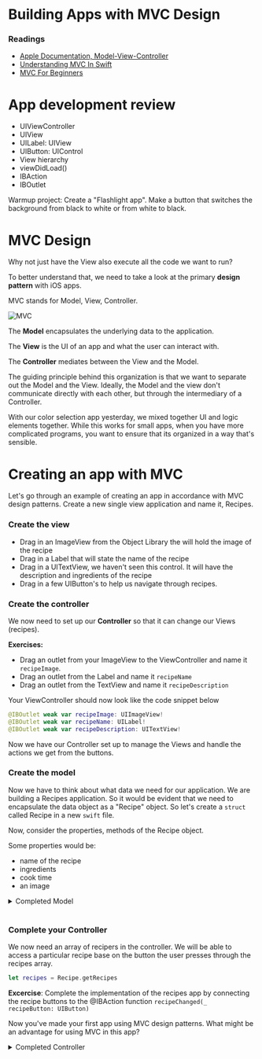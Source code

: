 # Building Apps with MVC Design

### Readings

- [Apple Documentation, Model-View-Controller](https://developer.apple.com/library/content/documentation/General/Conceptual/DevPedia-CocoaCore/MVC.html)
- [Understanding MVC In Swift](https://learnappmaking.com/model-view-controller-mvc-swift/)
- [MVC For Beginners](http://www.seemuapps.com/swift-model-view-controller-mvc-beginners)

# App development review

- UIViewController
- UIView
- UILabel: UIView
- UIButton: UIControl
- View hierarchy
- viewDidLoad()
- IBAction
- IBOutlet

Warmup project: Create a "Flashlight app".  Make a button that switches the background from black to white or from white to black.

# MVC Design

Why not just have the View also execute all the code we want to run?

To better understand that, we need to take a look at the primary **design pattern** with iOS apps.


MVC stands for Model, View, Controller.

![MVC](https://developer.apple.com/library/content/documentation/General/Conceptual/DevPedia-CocoaCore/Art/model_view_controller_2x.png)


The **Model** encapsulates the underlying data to the application.

The **View** is the UI of an app and what the user can interact with.

The **Controller** mediates between the View and the Model.


The guiding principle behind this organization is that we want to separate out the Model and the View.  Ideally, the Model and the view don't communicate directly with each other, but through the intermediary of a Controller.

With our color selection app yesterday, we mixed together UI and logic elements together.  While this works for small apps, when you have more complicated programs, you want to ensure that its organized in a way that's sensible.


# Creating an app with MVC


Let's go through an example of creating an app in accordance with MVC design patterns. Create a new single view application and name it, Recipes. 

### Create the view

- Drag in an ImageView from the Object Library the will hold the image of the recipe
- Drag in a Label that will state the name of the recipe
- Drag in a UITextView, we haven't seen this control. It will have the description and ingredients of the recipe
- Drag in a few UIButton's to help us navigate through recipes. 


### Create the controller

We now need to set up our **Controller** so that it can change our Views (recipes).


**Exercises:** 

- Drag an outlet from your ImageView to the ViewController and name it ```recipeImage```.
- Drag an outlet from the Label and name it ```recipeName```
- Drag an outlet from the TextView and name it ```recipeDescription```

Your ViewController should now look like the code snippet below

```swift 
@IBOutlet weak var recipeImage: UIImageView!
@IBOutlet weak var recipeName: UILabel!
@IBOutlet weak var recipeDescription: UITextView!
```

Now we have our Controller set up to manage the Views and handle the actions we get from the buttons.

### Create the model

Now we have to think about what data we need for our application. We are building a Recipes application. So it would be evident that we need to encapsulate the data object as a "Recipe" object. So let's create a ```struct``` called Recipe in a new ```swift``` file. 

Now, consider the properties, methods of the Recipe object.

Some properties would be: 
- name of the recipe
- ingredients 
- cook time
- an image

<details>
  <summary>Completed Model</summary>
  
```swift 
import UIKit

struct Recipe {
  // properties
  let name: String
  let numberOfServings: Int // yield
  let ingredients: [String: String] // ingredient and quantity
  let duration: Int // preparation time plus cooking time - in minutes
  let equipment: [String] // equipment for the dish
  let temperature: Double // cooking procedures - temperature and bake time if necessary
  let servingProcedure: String // served while warm or cold
  let review: Bool // would you recommend the dish to a friend
  let image: UIImage
  let nutritionalValue: String // number of calories or grams per serving
  let directions: [String]
  
  
  // methods
  static func getRecipes() -> [Recipe] {
    var recipes = [Recipe]()
    let deviledEggsRecipe = Recipe.init(name: "Classic Deviled Eggs", numberOfServings: 4,
                                        ingredients: ["eggs": "6",
                                                      "mayonnaise" : "1/4 cup"],
                                        duration: 35,
                                        equipment: ["saucepan"], temperature: 100, servingProcedure: "",
                                        review: true, image: UIImage.init(named: "classic-deviled-eggs")!,
                                        nutritionalValue: "",
                                        directions: ["Place eggs in a single layer in a saucepan and cover with enough water that there's 1 1/2 inches of water above the eggs. Heat on high until water begins to boil, then cover, turn the heat to low, and cook for 1 minute. Remove from heat and leave covered for 14 minutes, then rinse under cold water continuously for 1 minute.",
                                                     "Crack egg shells and carefully peel under cool running water. Gently dry with paper towels. Slice the eggs in half lengthwise, removing yolks to a medium bowl, and placing the whites on a serving platter. Mash the yolks into a fine crumble using a fork. Add mayonnaise, vinegar, mustard, salt, and pepper, and mix well.",
                                                     "Evenly disperse heaping teaspoons of the yolk mixture into the egg whites. Sprinkle with paprika and serve."])
    let perfectRoastChicken = Recipe.init(name: "Perfect Roast Chicken", numberOfServings: 8,
                                          ingredients: ["roasting chicken" : "5 or 6lbs",
                                                        "lemon" : "1",
                                                        "Freshly ground black pepper": "",
                                                        "large bunch fresh thyme" : "1",
                                                        "head garlic" : "1",
                                                        "tablespoons butter" : "2",
                                                        "carrots" : "4",
                                                        "fennel" : "1 bulb",
                                                        "Olive Oil" : ""
                                        ],
                                        duration: 130,
                                        equipment: ["roasting pan"], temperature: 100, servingProcedure: "",
                                        review: true, image: UIImage.init(named: "perfect-roast-chicken")!,
                                        nutritionalValue: "",
                                        directions: ["Preheat the oven to 425 degrees F",
                                                     "Remove the chicken giblets. Rinse the chicken inside and out. Remove any excess fat and leftover pin feathers and pat the outside dry. Liberally salt and pepper the inside of the chicken. Stuff the cavity with the bunch of thyme, both halves of lemon, and all the garlic. Brush the outside of the chicken with the butter and sprinkle again with salt and pepper. Tie the legs together with kitchen string and tuck the wing tips under the body of the chicken. Place the onions, carrots, and fennel in a roasting pan. Toss with salt, pepper, 20 sprigs of thyme, and olive oil. Spread around the bottom of the roasting pan and place the chicken on top.",
                                                     "Roast the chicken for 1 1/2 hours, or until the juices run clear when you cut between a leg and thigh. Remove the chicken and vegetables to a platter and cover with aluminum foil for about 20 minutes. Slice the chicken onto a platter and serve it with the vegetables."])
 
    let frenchToast = Recipe.init(name: "French Toast", numberOfServings: 4,
                                          ingredients: ["teaspoon ground cinnamon" : "1",
                                                        "teaspoon ground nutmeg" : "1/4",
                                                        "tablespoons sugar": "4",
                                                        "eggs" : "4",
                                                        "milk" : "1/4",
                                                        "teaspoon vanilla extract" : "1/2",
                                                        "slices challah, brioche, or white bread" : "8",
                                                        "cup maple syrup, warmed" : "1/2"
      ],
                                          duration: 30,
                                          equipment: ["bowl","skillet"], temperature: 100, servingProcedure: "",
                                          review: true, image: UIImage.init(named: "french-toast")!,
                                          nutritionalValue: "",
                                          directions: ["In a small bowl, combine, cinnamon, nutmeg, and sugar and set aside briefly.",
                                                       "In a 10-inch or 12-inch skillet, melt butter over medium heat. Whisk together cinnamon mixture, eggs, milk, and vanilla and pour into a shallow container such as a pie plate. Dip bread in egg mixture. Fry slices until golden brown, then flip to cook the other side. Serve with syrup."])
    
    recipes = [deviledEggsRecipe, perfectRoastChicken, frenchToast]
    return recipes
  }
}
```

</details> 

</br> 

### Complete your Controller

We now need an array of recipers in the controller. We will be able to access a particular recipe base on the button the user presses through the recipes array.

```swift 
let recipes = Recipe.getRecipes
```

**Excercise**: Complete the implementation of the recipes app by connecting the recipe buttons to the @IBAction function ```recipeChanged(_ recipeButton: UIButton)```

Now you've made your first app using MVC design patterns.  What might be an advantage for using MVC in this app? 

<details>
  <summary>Completed Controller</summary>

```swift 
import UIKit

class ViewController: UIViewController {
  
  @IBOutlet weak var recipeImage: UIImageView!
  @IBOutlet weak var recipeName: UILabel!
  @IBOutlet weak var recipeDescription: UITextView!
  
  let recipes = Recipe.getRecipes()

  override func viewDidLoad() {
    super.viewDidLoad()
    updateRecipeAtIndex(index: 0)
  }
  
  @IBAction func recipeChanged(_ recipeButton: UIButton) {
    updateRecipeAtIndex(index: recipeButton.tag)
  }
  
  func updateRecipeAtIndex(index: Int) {
    let recipe = recipes[index]
    recipeImage.image = recipe.image
    recipeName.text = recipe.name
    
    var description = "Ingredients\n"
    for (ingredient, quantity) in recipe.ingredients {
      if quantity.isEmpty {
        description += ingredient + "\n"
      } else {
        description += quantity + " " + ingredient + "\n"
      }
    }
    
    let cookingTime = "\nCooking Time\n"
    description += cookingTime
    description += recipe.duration.description + " minutes\n"
    
    let directions = "\nDirections\n"
    description += directions
    for (index, direction) in recipe.directions.enumerated() {
      description += "\(index + 1). " + direction + "\n\n"
    }
    
    recipeDescription.text = description
  }
}
```
  
</details> 
